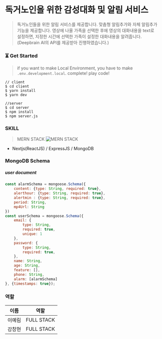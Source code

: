 # 독거노인을 위한 감성대화 및 알림 서비스
> 독거노인들을 위한 알림 서비스를 제공합니다. 맞춤형 알림추가와 자체 알림추가 기능을 제공합니다. 영상에 나올 가족을 선택한 후에 영상의 대화내용을 text로 설정하면, 지정한 시간에 선택한 가족이 설정한 대화내용을 알려줍니다.(Deepbrain AI의 API를 제공받아 진행하였습니다.)


### :hourglass_flowing_sand: Get Started
> if you want to make Local Environment, you have to make `.env.development.local`. complete! play code!

```
// client
$ cd client
$ yarn install
$ yarn dev

//server
$ cd server
$ npm install
$ npm server.js
```

### SKILL
> MERN STACK
![MERN STACK](https://webimages.mongodb.com/_com_assets/cms/mern-stack-b9q1kbudz0.png?auto=format%2Ccompress)
- Nextjs(ReactJS) / ExpressJS / MongoDB

### MongoDB Schema
##### user document
```javascript
const alarmSchema = mongoose.Schema({
    content: {type: String, required: true},
    alerthour: {type: String, required: true},
    alertmin : {type: String, required: true},
    period: String,
    mp4Url: String
})
const userSchema = mongoose.Schema({
    email: {
        type: String,
        required: true,
        unique: 1
    },
    password: {
        type: String,
        required: true,
    },
    name: String,
    age: String,
    feature: [],
    phone: String,
    alarm: [alarmSchema]
}, {timestamps: true});
```

### 역할

| 이름     | 역할   |
| -------- | ------ |
| 이예림   | FULL STACK  |
| 강창현 | FULL STACK  |
